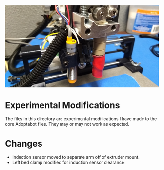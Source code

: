 ![modifications](modifications.jpg)
# Experimental Modifications

The files in this directory are experimental modifications I have made to the core Adoptabot files. They may or may not work as expected.

# Changes
* Induction sensor moved to separate arm off of extruder mount.
* Left bed clamp modified for induction sensor clearance
